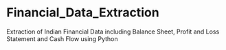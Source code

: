 # Financial_Data_Extraction
Extraction of Indian Financial Data including Balance Sheet, Profit and Loss Statement and Cash Flow using Python
